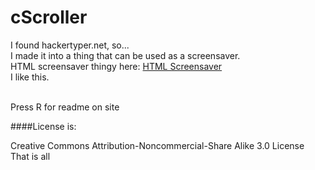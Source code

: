 cScroller
=========

I found hackertyper.net, so...<br>
I made it into a thing that can be used as a screensaver.<br>
HTML screensaver thingy here: [HTML Screensaver](http://myweb.tiscali.co.uk/djmclean/htmlscreensaver.html)<br>
I like this.<br><br>

Press R for readme on site

####License is:

Creative Commons Attribution-Noncommercial-Share Alike 3.0 License<br>
That is all

